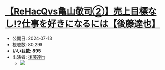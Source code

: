 # [【ReHacQvs亀山敬司②】売上目標なし!?仕事を好きになるには【後藤達也】](https://www.youtube.com/watch?v=9MghqysVdlg)
-   公開日: 2024-07-13
-   視聴数: 80,299
-   **いいね数: 895**
-   出演者: [後藤達也](/rehacq_fan/people/後藤達也 "wikilink")
    - [![](https://img.youtube.com/vi/9MghqysVdlg/hqdefault.jpg)](https://www.youtube.com/watch?v=9MghqysVdlg)
